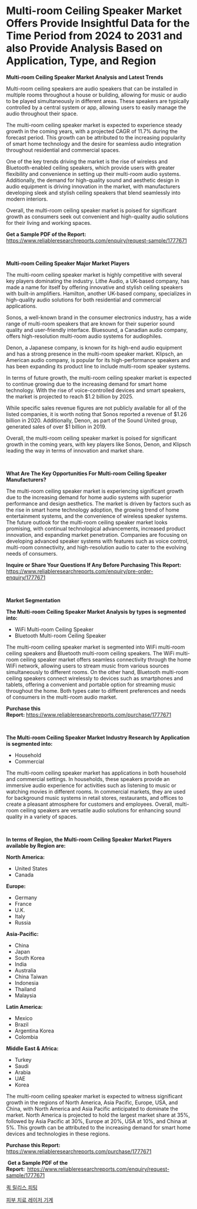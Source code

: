 <p><h1>Multi-room Ceiling Speaker Market Offers Provide Insightful Data for the Time Period from 2024 to 2031 and also Provide Analysis Based on Application, Type, and Region</h1></p><p><strong>Multi-room Ceiling Speaker Market Analysis and Latest Trends</strong></p>
<p><p>Multi-room ceiling speakers are audio speakers that can be installed in multiple rooms throughout a house or building, allowing for music or audio to be played simultaneously in different areas. These speakers are typically controlled by a central system or app, allowing users to easily manage the audio throughout their space.</p><p>The multi-room ceiling speaker market is expected to experience steady growth in the coming years, with a projected CAGR of 11.7% during the forecast period. This growth can be attributed to the increasing popularity of smart home technology and the desire for seamless audio integration throughout residential and commercial spaces. </p><p>One of the key trends driving the market is the rise of wireless and Bluetooth-enabled ceiling speakers, which provide users with greater flexibility and convenience in setting up their multi-room audio systems. Additionally, the demand for high-quality sound and aesthetic design in audio equipment is driving innovation in the market, with manufacturers developing sleek and stylish ceiling speakers that blend seamlessly into modern interiors.</p><p>Overall, the multi-room ceiling speaker market is poised for significant growth as consumers seek out convenient and high-quality audio solutions for their living and working spaces.</p></p>
<p><strong>Get a Sample PDF of the Report:&nbsp;</strong> <a href="https://www.reliableresearchreports.com/enquiry/request-sample/1777671">https://www.reliableresearchreports.com/enquiry/request-sample/1777671</a></p>
<p>&nbsp;</p>
<p><strong>Multi-room Ceiling Speaker Major Market Players</strong></p>
<p><p>The multi-room ceiling speaker market is highly competitive with several key players dominating the industry. Lithe Audio, a UK-based company, has made a name for itself by offering innovative and stylish ceiling speakers with built-in amplifiers. Hamilton, another UK-based company, specializes in high-quality audio solutions for both residential and commercial applications.</p><p>Sonos, a well-known brand in the consumer electronics industry, has a wide range of multi-room speakers that are known for their superior sound quality and user-friendly interface. Bluesound, a Canadian audio company, offers high-resolution multi-room audio systems for audiophiles.</p><p>Denon, a Japanese company, is known for its high-end audio equipment and has a strong presence in the multi-room speaker market. Klipsch, an American audio company, is popular for its high-performance speakers and has been expanding its product line to include multi-room speaker systems.</p><p>In terms of future growth, the multi-room ceiling speaker market is expected to continue growing due to the increasing demand for smart home technology. With the rise of voice-controlled devices and smart speakers, the market is projected to reach $1.2 billion by 2025.</p><p>While specific sales revenue figures are not publicly available for all of the listed companies, it is worth noting that Sonos reported a revenue of $1.26 billion in 2020. Additionally, Denon, as part of the Sound United group, generated sales of over $1 billion in 2019.</p><p>Overall, the multi-room ceiling speaker market is poised for significant growth in the coming years, with key players like Sonos, Denon, and Klipsch leading the way in terms of innovation and market share.</p></p>
<p>&nbsp;</p>
<p><strong>What Are The Key Opportunities For Multi-room Ceiling Speaker Manufacturers?</strong></p>
<p><p>The multi-room ceiling speaker market is experiencing significant growth due to the increasing demand for home audio systems with superior performance and design aesthetics. The market is driven by factors such as the rise in smart home technology adoption, the growing trend of home entertainment systems, and the convenience of wireless speaker systems. The future outlook for the multi-room ceiling speaker market looks promising, with continual technological advancements, increased product innovation, and expanding market penetration. Companies are focusing on developing advanced speaker systems with features such as voice control, multi-room connectivity, and high-resolution audio to cater to the evolving needs of consumers.</p></p>
<p><strong>Inquire or Share Your Questions If Any Before Purchasing This Report:</strong> <a href="https://www.reliableresearchreports.com/enquiry/pre-order-enquiry/1777671">https://www.reliableresearchreports.com/enquiry/pre-order-enquiry/1777671</a></p>
<p>&nbsp;</p>
<p><strong>Market Segmentation</strong></p>
<p><strong>The Multi-room Ceiling Speaker Market Analysis by types is segmented into:</strong></p>
<p><ul><li>WiFi Multi-room Ceiling Speaker</li><li>Bluetooth Multi-room Ceiling Speaker</li></ul></p>
<p><p>The multi-room ceiling speaker market is segmented into WiFi multi-room ceiling speakers and Bluetooth multi-room ceiling speakers. The WiFi multi-room ceiling speaker market offers seamless connectivity through the home WiFi network, allowing users to stream music from various sources simultaneously to different rooms. On the other hand, Bluetooth multi-room ceiling speakers connect wirelessly to devices such as smartphones and tablets, offering a convenient and portable option for streaming music throughout the home. Both types cater to different preferences and needs of consumers in the multi-room audio market.</p></p>
<p><strong>Purchase this Report:&nbsp;</strong><a href="https://www.reliableresearchreports.com/purchase/1777671">https://www.reliableresearchreports.com/purchase/1777671</a></p>
<p>&nbsp;</p>
<p><strong>The Multi-room Ceiling Speaker Market Industry Research by Application is segmented into:</strong></p>
<p><ul><li>Household</li><li>Commercial</li></ul></p>
<p><p>The multi-room ceiling speaker market has applications in both household and commercial settings. In households, these speakers provide an immersive audio experience for activities such as listening to music or watching movies in different rooms. In commercial markets, they are used for background music systems in retail stores, restaurants, and offices to create a pleasant atmosphere for customers and employees. Overall, multi-room ceiling speakers are versatile audio solutions for enhancing sound quality in a variety of spaces.</p></p>
<p>&nbsp;</p>
<p><strong>In terms of Region, the Multi-room Ceiling Speaker Market Players available by Region are:</strong></p>
<p>
    <p> <strong> North America: </strong>
        <ul>
            <li>United States</li>
            <li>Canada</li>
        </ul>
        </p> 
    <p> <strong> Europe: </strong>
        <ul>
            <li>Germany</li>
            <li>France</li>
            <li>U.K.</li>
            <li>Italy</li>
            <li>Russia</li>
        </ul>
        </p> 
    <p> <strong> Asia-Pacific: </strong>
        <ul>
            <li>China</li>
            <li>Japan</li>
            <li>South Korea</li>
            <li>India</li>
            <li>Australia</li>
            <li>China Taiwan</li>
            <li>Indonesia</li>
            <li>Thailand</li>
            <li>Malaysia</li>
        </ul>
        </p> 
    <p> <strong> Latin America: </strong>
        <ul>
            <li>Mexico</li>
            <li>Brazil</li>
            <li>Argentina Korea</li>
            <li>Colombia</li>
        </ul>
        </p> 
    <p> <strong> Middle East & Africa: </strong>
        <ul>
            <li>Turkey</li>
            <li>Saudi</li>
            <li>Arabia</li>
            <li>UAE</li>
            <li>Korea</li>
        </ul>
    </p>
    </p>
<p><p>The multi-room ceiling speaker market is expected to witness significant growth in the regions of North America, Asia Pacific, Europe, USA, and China, with North America and Asia Pacific anticipated to dominate the market. North America is projected to hold the largest market share at 35%, followed by Asia Pacific at 30%, Europe at 20%, USA at 10%, and China at 5%. This growth can be attributed to the increasing demand for smart home devices and technologies in these regions.</p></p>
<p><strong>Purchase this Report: </strong><a href="https://www.reliableresearchreports.com/purchase/1777671">https://www.reliableresearchreports.com/purchase/1777671</a></p>
<p>&nbsp;<strong>Get a Sample PDF of the Report:&nbsp;&nbsp;</strong><a href="https://www.reliableresearchreports.com/enquiry/request-sample/1777671">https://www.reliableresearchreports.com/enquiry/request-sample/1777671</a></p>
<p><strong></strong></p>
<p><p><a href="https://medium.com/@bud567768/%EB%B9%A0%EB%A5%B8-%EA%B3%B5%EA%B0%9C-%ED%94%BC%ED%8C%85-%EC%8B%9C%EC%9E%A5-%EC%A0%84%EB%A7%9D-%EC%82%B0%EC%97%85-%EA%B0%9C%EC%9A%94-%EB%B0%8F-%EC%98%88%EC%B8%A1-2024%EB%85%84%EB%B6%80%ED%84%B0-2031%EB%85%84-312b928fbceb">퀵 릴리스 피팅</a></p><p><a href="https://medium.com/@crumbles67678/%ED%94%BC%EB%B6%80-%EC%B9%98%EB%A3%8C-%EB%A0%88%EC%9D%B4%EC%A0%80-%EA%B8%B0%EA%B3%84-%EC%8B%9C%EC%9E%A5-%EA%B2%BD%EC%9F%81-%EB%B6%84%EC%84%9D-%EC%8B%9C%EC%9E%A5-%EB%8F%99%ED%96%A5-%EB%B0%8F-2031%EB%85%84%EA%B9%8C%EC%A7%80%EC%9D%98-%EC%98%88%EC%B8%A1-2467a9189b72">피부 치료 레이저 기계</a></p></p>